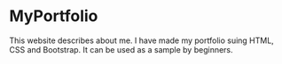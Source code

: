 # MyPortfolio

This website describes about me. I have made my portfolio suing HTML, CSS and Bootstrap. It can be used as a sample by beginners.
